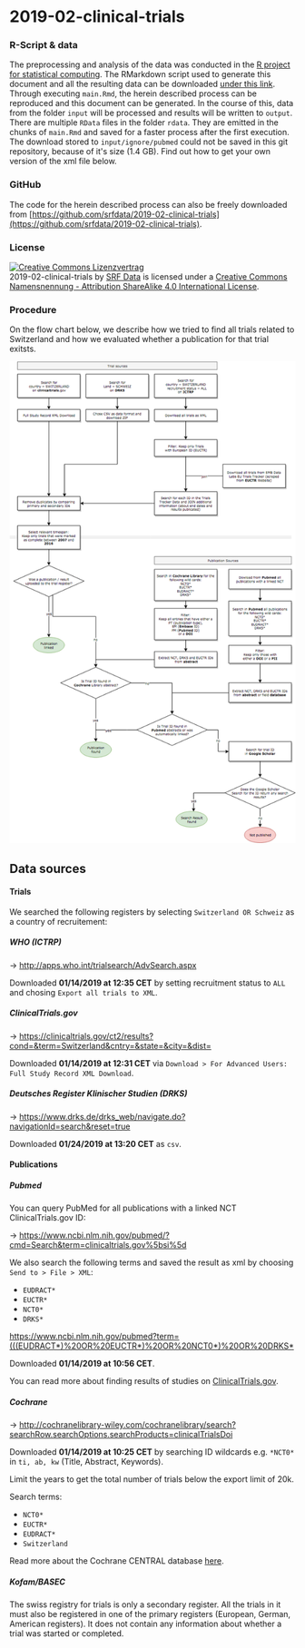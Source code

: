 # 2019-02-clinical-trials

### R-Script & data

The preprocessing and analysis of the data was conducted in the [R project for statistical computing](https://www.r-project.org/). The RMarkdown script used to generate this document and all the resulting data can be downloaded [under this link](https://srfdata.github.io/2019-02-clinical-trials/rscript.zip). Through executing `main.Rmd`, the herein described process can be reproduced and this document can be generated. In the course of this, data from the folder `input` will be processed and results will be written to `output`. There are multiple `RData` files in the folder `rdata`. They are emitted in the chunks of `main.Rmd` and saved for a faster process after the first execution. The download stored to `input/ignore/pubmed` could not be saved in this git repository, because of it's size (1.4 GB). Find out how to get your own version of the xml file below.

### GitHub

The code for the herein described process can also be freely downloaded from [https://github.com/srfdata/2019-02-clinical-trials](https://github.com/srfdata/2019-02-clinical-trials).

### License

<a rel="license" href="http://creativecommons.org/licenses/by-sa/4.0/"><img alt="Creative Commons Lizenzvertrag" style="border-width:0" src="https://i.creativecommons.org/l/by-sa/4.0/88x31.png" /></a><br /><span xmlns:dct="http://purl.org/dc/terms/" href="http://purl.org/dc/dcmitype/Dataset" property="dct:title" rel="dct:type">2019-02-clinical-trials</span> by <a xmlns:cc="http://creativecommons.org/ns#" href="https://github.com/srfdata/2019-02-clinical-trials" property="cc:attributionName" rel="cc:attributionURL">SRF Data</a> is licensed under a <a rel="license" href="http://creativecommons.org/licenses/by-sa/4.0/">Creative Commons Namensnennung - Attribution ShareAlike 4.0 International License</a>.

### Procedure

On the flow chart below, we describe how we tried to find all trials related to Switzerland and how we evaluated whether a publication for that trial exitsts.

![](/analysis/input/1808-flow-chart.png)

## Data sources

#### Trials

We searched the following registers by selecting `Switzerland OR Schweiz` as a country of recruitement:

##### WHO (ICTRP)

→ <http://apps.who.int/trialsearch/AdvSearch.aspx>

Downloaded **01/14/2019 at 12:35 CET** by setting recruitment status to `ALL` and chosing `Export all trials to XML`.

##### ClinicalTrials.gov

→ <https://clinicaltrials.gov/ct2/results?cond=&term=Switzerland&cntry=&state=&city=&dist=>

Downloaded **01/14/2019 at 12:31 CET** via `Download > For Advanced Users: Full Study Record XML Download`.

##### Deutsches Register Klinischer Studien (DRKS)

→ <https://www.drks.de/drks_web/navigate.do?navigationId=search&reset=true>

Downloaded **01/24/2019 at 13:20 CET** as `csv`.

#### Publications

##### Pubmed

You can query PubMed for all publications with a linked NCT ClinicalTrials.gov ID:

→ <https://www.ncbi.nlm.nih.gov/pubmed/?cmd=Search&term=clinicaltrials.gov%5bsi%5d>

We also search the following terms and saved the result as xml by choosing `Send to > File > XML`:

- `EUDRACT*`
- `EUCTR*`
- `NCT0*`
- `DRKS*`

<https://www.ncbi.nlm.nih.gov/pubmed?term=(((EUDRACT*)%20OR%20EUCTR*)%20OR%20NCT0*)%20OR%20DRKS*>

Downloaded **01/14/2019 at 10:56 CET**.

You can read more about finding results of studies on [ClinicalTrials.gov](https://clinicaltrials.gov/ct2/help/how-find/find-study-results).

##### Cochrane

→ <http://cochranelibrary-wiley.com/cochranelibrary/search?searchRow.searchOptions.searchProducts=clinicalTrialsDoi>

Downloaded **01/14/2019 at 10:25 CET** by searching ID wildcards e.g. `*NCT0*` in `ti, ab, kw` (Title, Abstract, Keywords).

Limit the years to get the total number of trials below the export limit of 20k.

Search terms:

- `NCT0*`
- `EUCTR*`
- `EUDRACT*`
- `Switzerland`

Read more about the Cochrane CENTRAL database [here](http://www.cochranelibrary.com/help/central-creation-details.html).

##### Kofam/BASEC

The swiss registry for trials is only a secondary register. All the trials in it must also be registered in one of the primary registers (European, German, American registers). It does not contain any information about whether a trial was started or completed.
